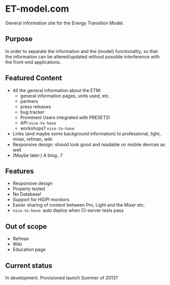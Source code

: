 # ET-model.com

General information site for the Energy Transition Model.

## Purpose

In order to separate the information and the (model) functionality, so that
the information can be altered/updated without possible interference with the
front-end applications.

## Featured Content

* All the general information about the ETM:
  - general information pages, units used, etc.
  - partners
  - press releases
  - bug tracker
  - Prominent Users integrated with PRESETS!
  - API `nice-to-have`
  - workshops? `nice-to-have`
* Links (and maybe some background information) to professional, light, mixer,
  refman, wiki
* Responsive design: should look good and readable on mobile devices as well
* (Maybe later:) A blog...?

## Features

- Responsive design
- Properly tested
- No Database!
- Support for HiDPI monitors
- Easier sharing of content between Pro, Light and the Mixer etc.
- `nice-to-have`: auto deploy when CI-server tests pass

## Out of scope

- Refman
- Wiki
- Education page

## Current status

In development. Provisioned launch Summer of 2013?
